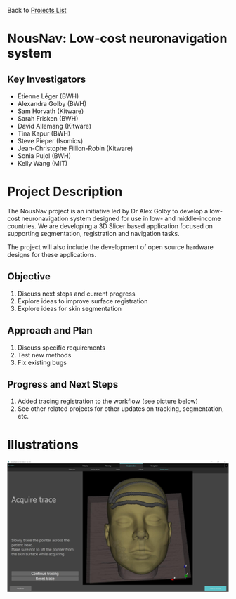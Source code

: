 Back to [Projects List](../../README.md#ProjectsList)

# NousNav: Low-cost neuronavigation system

## Key Investigators

- Étienne Léger (BWH)
- Alexandra Golby (BWH)
- Sam Horvath (Kitware)
- Sarah Frisken (BWH)
- David Allemang (Kitware)
- Tina Kapur (BWH)
- Steve Pieper (Isomics)
- Jean-Christophe Fillion-Robin (Kitware)
- Sonia Pujol (BWH)
- Kelly Wang (MIT)

# Project Description

The NousNav project is an initiative led by Dr Alex Golby to develop a low-cost neuronavigation system designed for use in low- and middle-income countries.  We are developing a 3D Slicer based application focused on supporting segmentation, registration and navigation tasks.

The project will also include the development of open source hardware designs for these applications.

## Objective

1. Discuss next steps and current progress
2. Explore ideas to improve surface registration
3. Explore ideas for skin segmentation

## Approach and Plan

1. Discuss specific requirements
2. Test new methods
3. Fix existing bugs

## Progress and Next Steps

1. Added tracing registration to the workflow (see picture below)
2. See other related projects for other updates on tracking, segmentation, etc.

# Illustrations

![Tracing](trace.jpeg)
